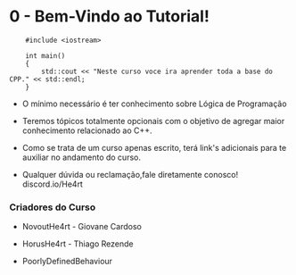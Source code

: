 # 0 - Bem-Vindo ao Tutorial!

```cpp{0}
    #include <iostream>

    int main()
    {
        std::cout << "Neste curso voce ira aprender toda a base do CPP." << std::endl;
    }
```

* O mínimo necessário é ter conhecimento sobre Lógica de Programação

* Teremos tópicos totalmente opcionais com o objetivo de agregar maior conhecimento relacionado ao C++.

* Como se trata de um curso apenas escrito, terá link's adicionais para te auxiliar no andamento do curso.

* Qualquer dúvida ou reclamação,fale diretamente conosco! discord.io/He4rt

### Criadores do Curso

* NovoutHe4rt - Giovane Cardoso

* HorusHe4rt - Thiago Rezende

* PoorlyDefinedBehaviour

